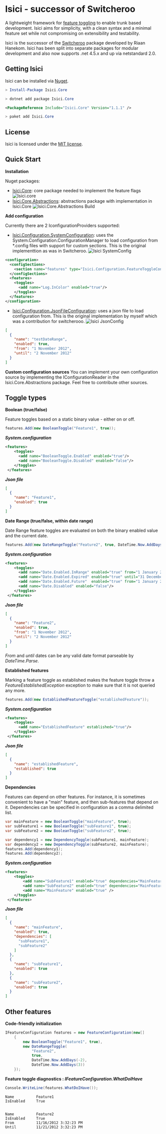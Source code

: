 Isici - successor of Switcheroo
==========

A lightweight framework for [feature toggling](http://martinfowler.com/bliki/FeatureToggle.html) to enable trunk based development.
Isici aims for simplicity, with a clean syntax and a minimal feature set while not compromising on extensibility and testability.

Isici is the successor of the [Switcheroo](https://github.com/rhanekom/Switcheroo) package developed by Riaan Hanekom. Isici has been split into separate packages for modular development and also now supports .net 4.5.x and up via netstandard 2.0.

Getting Isici
------------------

Isici can be installed via [Nuget](http://nuget.org/packages/Isici.Core).

```powershell
> Install-Package Isici.Core 
```

```powershell
> dotnet add package Isici.Core
```

```xml
<PackageReference Include="Isici.Core" Version="1.1.1" />
```

```powershell
> paket add Isici.Core
```

License
--------

Isici is licensed under the [MIT license](http://opensource.org/licenses/MIT).


Quick Start
------------

**Installation**

Nuget packages:
- [Isici.Core](https://www.nuget.org/packages/Isici.Core): core package needed to implement the feature flags ![Isici.core](https://github.com/suddenelfilio/Isici/workflows/Isici%20core/badge.svg) 
- [Isici.Core.Abstractions](https://www.nuget.org/packages/Isici.Core.Abstractions): abstractions package with implementation in Isici.Core ![Isici.Core.Abstractions Build](https://github.com/suddenelfilio/Isici/workflows/Isici.Core.Abstractions%20Build/badge.svg)

**Add configuration**

Currently there are 2 IconfigurationProviders supported:
- [Isici.Configuration.SystemConfiguration](https://www.nuget.org/packages/Isici.Configuration.SystemConfiguration): uses the System.Configuration.ConfigurationManager to load configuration from *.config files with support for custom sections. This is the original implementtion as was in Switcheroo. ![Isici SystemConfig](https://github.com/suddenelfilio/Isici/workflows/Isici%20SystemConfig/badge.svg)

```xml
<configuration>
  <configSections>
    <section name="features" type="Isici.Configuration.FeatureToggleConfiguration, Isici.Configuration.SystemConfiguration"/>
  </configSections>
  <features>
    <toggles>
      <add name="Log.InColor" enabled="true"/>
    </toggles>
  </features>
</configuration>
```
- [Isici.Configuration.JsonFileConfiguration](https://www.nuget.org/packages/Isici.Configuration.JsonFileConfiguration): uses a json file to load configuration from. This is the original implementation by myself which was a contribution for switcherooo. ![Isici JsonConfig](https://github.com/suddenelfilio/Isici/workflows/Isici%20JsonConfig/badge.svg)

```json
[
  {
    "name": "testDateRange",
    "enabled": true,
    "from": "1 November 2012",
    "until": "2 November 2012"
  }
]
```

**Custom configuration sources**
You can implement your own configuration source by implementing the IConfigurationReader in the Isici.Core.Abstractions package. Feel free to contribute other sources.

Toggle types
--------------

**Boolean (true/false)**

Feature toggles based on a static binary value - either on or off.

```c#
features.Add(new BooleanToggle("Feature1", true));
```
***System.configuration***
```xml
<features>
    <toggles>
      <add name="BooleanToggle.Enabled" enabled="true"/>
      <add name="BooleanToggle.Disabled" enabled="false"/>
    </toggles>
 </features>
```
***Json file***
```json
[
  {
    "name": "Feature1",
    "enabled": true
  }
]
```

**Date Range (true/false, within date range)**

Date Range feature toggles are evaluated on both the binary enabled value and the current date.

```c#
features.Add(new DateRangeToggle("Feature2", true, DateTime.Now.AddDays(5), null));
```
***System.configuration***
```xml
<features>
    <toggles>
      <add name="Date.Enabled.InRange" enabled="true" from="1 January 2010" until="31 December 2050"/>
      <add name="Date.Enabled.Expired" enabled="true" until="31 December 2010"/>
      <add name="Date.Enabled.Future"  enabled="true" from="1 January 2050"/>
      <add name="Date.Disabled" enabled="false"/>
    </toggles>
 </features>
```
***Json file***
```json
[
  {
    "name": "Feature2",
    "enabled": true,
    "from": "1 November 2012",
    "until": "2 November 2012"
  }
]
```
_From_ and _until_ dates can be any valid date format parseable by _DateTime.Parse_.


**Established features**

Marking a feature toggle as established makes the feature toggle throw a _FeatureEstablishedException_ exception to make sure that it is not queried any more.  

```c#
features.Add(new EstablishedFeatureToggle("establishedFeature"));
```
***System.configuration***
```xml
<features>
    <toggles>
      <add name="EstablishedFeature" established="true"/>
    </toggles>
 </features>
```
***Json file***
```json
[
  {
    "name": "establishedFeature",
    "established": true
  }
]
```
**Dependencies**

Features can depend on other features.  For instance, it is sometimes convenient to have a "main" feature, and then sub-features that depend on it.  Dependencies can be specified in configuration as a comma delimited list.

```c#
var mainFeature = new BooleanToggle("mainFeature", true);
var subFeature1 = new BooleanToggle("subFeature1", true);
var subFeature2 = new BooleanToggle("subFeature2", true);

var dependency1 = new DependencyToggle(subFeature1, mainFeature);
var dependency2 = new DependencyToggle(subFeature2, mainFeature);
features.Add(dependency1);
features.Add(dependency2);
```
***System.configuration***
```xml
<features>
    <toggles>
        <add name="SubFeature1" enabled="true" dependencies="MainFeature"/>
        <add name="SubFeature2" enabled="true" dependencies="MainFeature"/>
        <add name="MainFeature" enabled="true" />
    </toggles>
 </features>
```
***Json file***
```json
[
  {
    "name": "mainFeature",
    "enabled": true,
    "dependencies": [
      "subFeature1",
      "subFeature2"
    ]
  },
  {
    "name": "subFeature1",
    "enabled": true
  },
  {
    "name": "subFeature2",
    "enabled": true
  }
]
```
Other features  
----------------

**Code-friendly initialization**

```c#
IFeatureConfiguration features = new FeatureConfiguration(new[]
    {
        new BooleanToggle("Feature1", true),
        new DateRangeToggle(
            "Feature2",
            true,
            DateTime.Now.AddDays(-2),
            DateTime.Now.AddDays(3))
    });
```

**Feature toggle diagnostics : _IFeatureConfiguration.WhatDoIHave_**

```c#
Console.WriteLine(features.WhatDoIHave());
```
```text
Name          Feature1
IsEnabled     True


Name          Feature2
IsEnabled     True
From          11/16/2012 3:32:23 PM
Until         11/21/2012 3:32:23 PM
```
